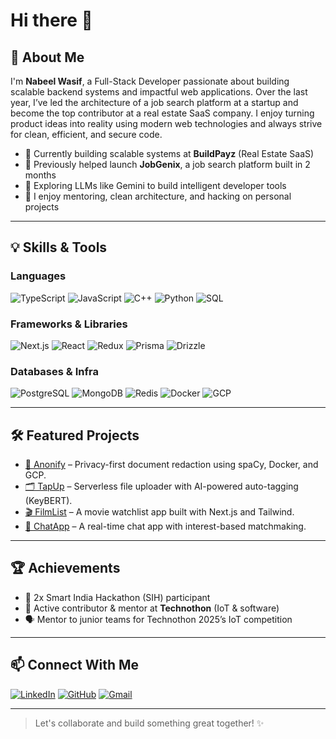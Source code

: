 # Hi there 👋

## 🚀 About Me

I'm **Nabeel Wasif**, a Full-Stack Developer passionate about building scalable backend systems and impactful web applications. Over the last year, I’ve led the architecture of a job search platform at a startup and become the top contributor at a real estate SaaS company. I enjoy turning product ideas into reality using modern web technologies and always strive for clean, efficient, and secure code.

- 🔨 Currently building scalable systems at **BuildPayz** (Real Estate SaaS)  
- 🚀 Previously helped launch **JobGenix**, a job search platform built in 2 months  
- 🤖 Exploring LLMs like Gemini to build intelligent developer tools  
- 🧠 I enjoy mentoring, clean architecture, and hacking on personal projects  

---

## 💡 Skills & Tools

### Languages
![TypeScript](https://img.shields.io/badge/TypeScript-3178C6?style=for-the-badge&logo=typescript&logoColor=white)
![JavaScript](https://img.shields.io/badge/JavaScript-F7DF1E?style=for-the-badge&logo=javascript&logoColor=black)
![C++](https://img.shields.io/badge/C++-00599C?style=for-the-badge&logo=cplusplus&logoColor=white)
![Python](https://img.shields.io/badge/Python-3776AB?style=for-the-badge&logo=python&logoColor=white)
![SQL](https://img.shields.io/badge/SQL-4479A1?style=for-the-badge&logo=mysql&logoColor=white)

### Frameworks & Libraries
![Next.js](https://img.shields.io/badge/Next.js-black?style=for-the-badge&logo=next.js)
![React](https://img.shields.io/badge/React-20232A?style=for-the-badge&logo=react&logoColor=61DAFB)
![Redux](https://img.shields.io/badge/Redux-593D88?style=for-the-badge&logo=redux&logoColor=white)
![Prisma](https://img.shields.io/badge/Prisma-3982CE?style=for-the-badge&logo=prisma&logoColor=white)
![Drizzle](https://img.shields.io/badge/Drizzle-FFC72C?style=for-the-badge&logoColor=black)

### Databases & Infra
![PostgreSQL](https://img.shields.io/badge/PostgreSQL-336791?style=for-the-badge&logo=postgresql&logoColor=white)
![MongoDB](https://img.shields.io/badge/MongoDB-47A248?style=for-the-badge&logo=mongodb&logoColor=white)
![Redis](https://img.shields.io/badge/Redis-DC382D?style=for-the-badge&logo=redis&logoColor=white)
![Docker](https://img.shields.io/badge/Docker-2496ED?style=for-the-badge&logo=docker&logoColor=white)
![GCP](https://img.shields.io/badge/Google_Cloud-4285F4?style=for-the-badge&logo=google-cloud&logoColor=white)

---

## 🛠️ Featured Projects

- [📄 Anonify](https://github.com/nabeel-w/Anonify) – Privacy-first document redaction using spaCy, Docker, and GCP.
- [🗂️ TapUp](https://github.com/nabeel-w/TapUp-Next) – Serverless file uploader with AI-powered auto-tagging (KeyBERT).
- [🎬 FilmList](https://github.com/nabeel-w/FilmList) – A movie watchlist app built with Next.js and Tailwind.
- [💬 ChatApp](https://github.com/nabeel-w/ChatAppClient) – A real-time chat app with interest-based matchmaking.

---

## 🏆 Achievements

- 🚀 2x Smart India Hackathon (SIH) participant  
- 🧠 Active contributor & mentor at **Technothon** (IoT & software)  
- 🗣️ Mentor to junior teams for Technothon 2025’s IoT competition  

---

## 📫 Connect With Me

[![LinkedIn](https://img.shields.io/badge/LinkedIn-0077B5?style=for-the-badge&logo=linkedin&logoColor=white)](https://linkedin.com/in/nabeelwasif)
[![GitHub](https://img.shields.io/badge/GitHub-000?style=for-the-badge&logo=github&logoColor=white)](https://github.com/nabeel-w)
[![Gmail](https://img.shields.io/badge/Gmail-D14836?style=for-the-badge&logo=gmail&logoColor=white)](mailto:hassanfarhat986@gmail.com)

---

> Let's collaborate and build something great together! ✨
